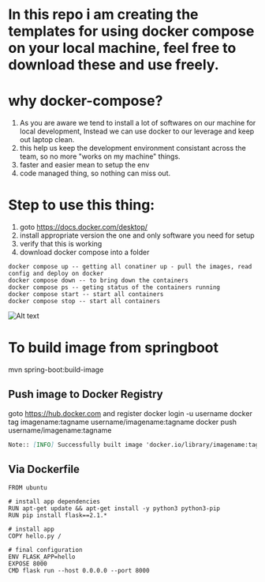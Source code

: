 # In this repo i am creating the templates for using docker compose on your local machine, feel free to download these and use freely.

# why docker-compose?
1. As you are aware we tend to install a lot of softwares on our machine for local development, Instead we can use docker to our leverage and keep out laptop clean.
2. this help us keep the development environment consistant across the team, so no more "works on my machine" things.
3. faster and easier mean to setup the env
4. code managed thing, so nothing can miss out.

# Step to use this thing:
 1. goto https://docs.docker.com/desktop/
 2. install appropriate version the one and only software you need for setup
 3. verify that this is working
 4. download docker compose into a folder
```
docker compose up -- getting all conatiner up - pull the images, read config and deploy on docker
docker compose down -- to bring down the containers
docker compose ps -- geting status of the containers running
docker compose start -- start all containers
docker compose stop -- start all containers
```
![Alt text](https://media.geeksforgeeks.org/wp-content/uploads/20230419174014/Docker-hub-registry.webp)

# To build image from springboot

mvn spring-boot:build-image

## Push image to Docker Registry

goto <https://hub.docker.com> and register
docker login -u username
docker tag imagename:tagname username/imagename:tagname
docker push username/imagename:tagname

```md
Note:: [INFO] Successfully built image 'docker.io/library/imagename:tagname'
```
## Via Dockerfile
```
FROM ubuntu

# install app dependencies
RUN apt-get update && apt-get install -y python3 python3-pip
RUN pip install flask==2.1.*

# install app
COPY hello.py /

# final configuration
ENV FLASK_APP=hello
EXPOSE 8000
CMD flask run --host 0.0.0.0 --port 8000
```
